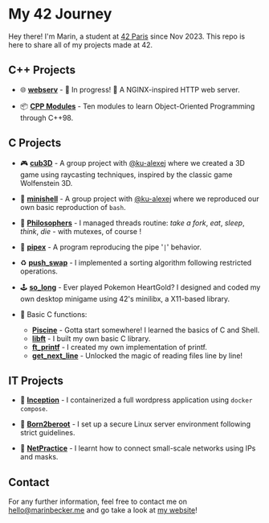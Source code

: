 # My 42 Journey

Hey there! I'm Marin, a student at [42 Paris](https://42.fr) since Nov 2023. This repo is here to share all of my projects made at 42. 

## C++ Projects

- 🌐 [**webserv**](./https://github.com/42mates/webserv/) - 🚧 In progress! 🚧 A NGINX-inspired HTTP web server.

- 📦 [**CPP Modules**](./CPP.0-modules/) - Ten modules to learn Object-Oriented Programming through C++98.

## C Projects

- 🎮 [**cub3D**](https://github.com/42mates/cub3D) - A group project with [@ku-alexej](https://github.com/ku-alexej) where we created a 3D game using raycasting techniques, inspired by the classic game Wolfenstein 3D.

- 🐚 [**minishell**](https://github.com/42mates/minishell/) - A group project with [@ku-alexej](https://github.com/ku-alexej) where we reproduced our own basic reproduction of `bash`.

- 🧵 [**Philosophers**](./C.8-Philosophers/) - I managed threads routine: _take a fork_, _eat_, _sleep_, _think_, _die_ - with mutexes, of course !

- 🚰 [**pipex**](./C.6-pipex/) - A program reproducing the pipe '`|`' behavior.

- ♻️ [**push_swap**](./C.5-push_swap/) - I implemented a sorting algorithm following restricted operations.

- 🕹️ [**so_long**](./C.4-so_long/) - Ever played Pokemon HeartGold? I designed and coded my own desktop minigame using 42's minilibx, a X11-based library.  

- 🐣 Basic C functions:
	- [**Piscine**](./C.0-piscine/) - Gotta start somewhere! I learned the basics of C and Shell.
	- [**libft**](./C.1-libft/) - I built my own basic C library.
	- [**ft_printf**](./C.2-printf/) - I created my own implementation of printf.
	- [**get_next_line**](./C.3-get_next_line/) - Unlocked the magic of reading files line by line!

## IT Projects

- 🐳 [**Inception**](./IT.2-Inception/) - I containerized a full wordpress application using `docker compose`.

- 🌱 [**Born2beroot**](./IT.0-Born2beroot/) - I set up a secure Linux server environment following strict guidelines.

- 🛜 [**NetPractice**](./IT.1-NetPractice/) - I learnt how to connect small-scale networks using IPs and masks.

## Contact

For any further information, feel free to contact me on [hello@marinbecker.me](mailto:hello@marinbecker.me) and go take a look at [my website](https://www.marinbecker.me)!

<!--## Still here ?!

You manage to read this entire presentation, congrats !   
Here's a cool meme for you to look at :
<div align="center">
	<img src="./.misc/meme-line42.jpg" alt="Cool Meme">
</div>-->
